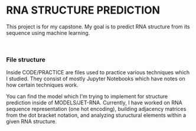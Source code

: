 # RNA STRUCTURE PREDICTION

This project is for my capstone. My goal is to predict RNA structure from its sequence using machine learning.

<br/>

### File structure

Inside CODE/PRACTICE are files used to practice various techniques which I studied.
They consist of mostly Jupyter Notebooks which have notes on how certain techniques work.

You can find the model which I'm trying to implement for structure prediction inside of MODELS/JET-RNA.
Currently, I have worked on RNA sequence representation (one hot encoding), building adjacency matrices from the dot bracket notation,
and analyzing stuructural elements within a given RNA structure.